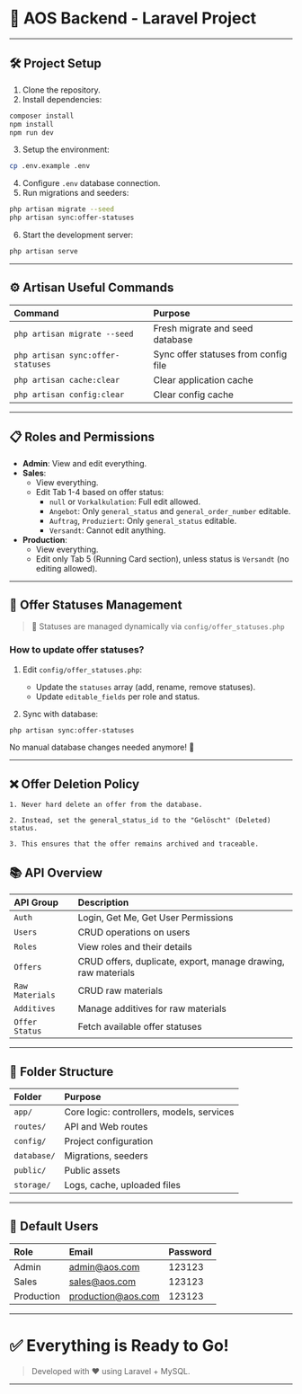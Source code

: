 # 🚀 AOS Backend - Laravel Project

---

## 🛠 Project Setup

1. Clone the repository.
2. Install dependencies:

```bash
composer install
npm install
npm run dev
```

3. Setup the environment:

```bash
cp .env.example .env
```

4. Configure `.env` database connection.
5. Run migrations and seeders:

```bash
php artisan migrate --seed
php artisan sync:offer-statuses
```

6. Start the development server:

```bash
php artisan serve
```

---

## ⚙️ Artisan Useful Commands

| Command                           | Purpose                              |
| :-------------------------------- | :----------------------------------- |
| `php artisan migrate --seed`      | Fresh migrate and seed database      |
| `php artisan sync:offer-statuses` | Sync offer statuses from config file |
| `php artisan cache:clear`         | Clear application cache              |
| `php artisan config:clear`        | Clear config cache                   |

---

## 📋 Roles and Permissions

-   **Admin**: View and edit everything.
-   **Sales**:
    -   View everything.
    -   Edit Tab 1-4 based on offer status:
        -   `null` or `Vorkalkulation`: Full edit allowed.
        -   `Angebot`: Only `general_status` and `general_order_number` editable.
        -   `Auftrag`, `Produziert`: Only `general_status` editable.
        -   `Versandt`: Cannot edit anything.
-   **Production**:
    -   View everything.
    -   Edit only Tab 5 (Running Card section), unless status is `Versandt` (no editing allowed).

---

## 📄 Offer Statuses Management

> 📝 Statuses are managed dynamically via `config/offer_statuses.php`

### How to update offer statuses?

1. Edit `config/offer_statuses.php`:

    - Update the `statuses` array (add, rename, remove statuses).
    - Update `editable_fields` per role and status.

2. Sync with database:

```bash
php artisan sync:offer-statuses
```

No manual database changes needed anymore! 🚀

---

## ❌ Offer Deletion Policy

    1. Never hard delete an offer from the database.

    2. Instead, set the general_status_id to the "Gelöscht" (Deleted) status.

    3. This ensures that the offer remains archived and traceable.

## 📚 API Overview

| API Group       | Description                                                   |
| :-------------- | :------------------------------------------------------------ |
| `Auth`          | Login, Get Me, Get User Permissions                           |
| `Users`         | CRUD operations on users                                      |
| `Roles`         | View roles and their details                                  |
| `Offers`        | CRUD offers, duplicate, export, manage drawing, raw materials |
| `Raw Materials` | CRUD raw materials                                            |
| `Additives`     | Manage additives for raw materials                            |
| `Offer Status`  | Fetch available offer statuses                                |

---

## 🧩 Folder Structure

| Folder      | Purpose                                   |
| :---------- | :---------------------------------------- |
| `app/`      | Core logic: controllers, models, services |
| `routes/`   | API and Web routes                        |
| `config/`   | Project configuration                     |
| `database/` | Migrations, seeders                       |
| `public/`   | Public assets                             |
| `storage/`  | Logs, cache, uploaded files               |

---

## 👤 Default Users

| Role       | Email              | Password |
| :--------- | :----------------- | :------- |
| Admin      | admin@aos.com      | 123123   |
| Sales      | sales@aos.com      | 123123   |
| Production | production@aos.com | 123123   |

---

# ✅ Everything is Ready to Go!

> Developed with ❤️ using Laravel + MySQL.

---
